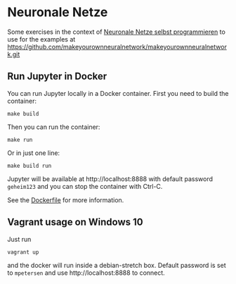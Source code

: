 # Neuronale Netze

Some exercises in the context of [Neuronale Netze selbst programmieren](https://www.oreilly.de/buecher/12892/9783960090434-neuronale-netze-selbst-programmieren.html)
to use for the examples at https://github.com/makeyourownneuralnetwork/makeyourownneuralnetwork.git

## Run Jupyter in Docker

You can run Jupyter locally in a Docker container. First you need to build the container:

    make build

Then you can run the container:

    make run

Or in just one line:

    make build run

Jupyter will be available at http://localhost:8888 with default password `geheim123` and you can stop the container with Ctrl-C.

See the [Dockerfile](Docker/Dockerfile) for more information.

## Vagrant usage on Windows 10

Just run

    vagrant up

and the docker will run inside a debian-stretch box. Default password is set to `mpetersen` and use http://localhost:8888 to connect.
